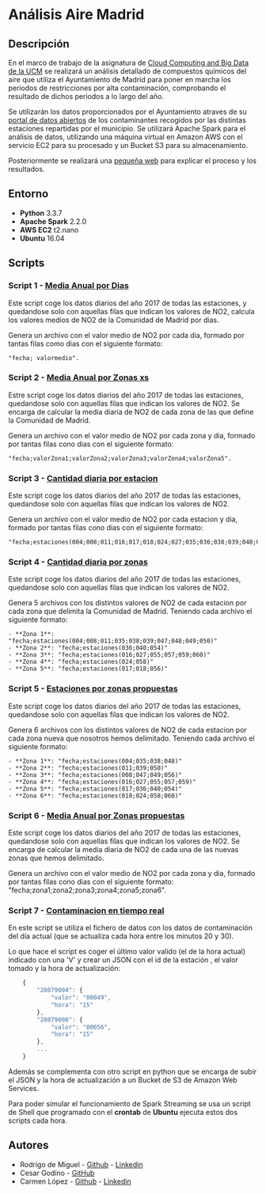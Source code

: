 # Análisis Aire Madrid

## Descripción

En el marco de trabajo de la asignatura de [Cloud Computing and Big Data de la UCM](http://www.fdi.ucm.es/Pub/ImpresoFichaDocente.aspx?Id=1312) se realizará un análisis detallado de compuestos químicos del aire que utiliza el Ayuntamiento de Madrid para poner en marcha los periodos de restricciones por alta contaminación, comprobando el resultado de dichos periodos a lo largo del año.

Se utilizarán los datos proporcionados por el Ayuntamiento atraves de su [portal de datos abiertos](http://datos.madrid.es/portal/site/egob/) de los contaminantes recogidos por las distintas estaciones repartidas por el municipio. Se utilizará Apache Spark para el análisis de datos, utilizando una máquina virtual en Amazon AWS con el servicio EC2 para su procesado y un Bucket S3 para su almacenamiento.

Posteriormente se realizará una [pequeña web](https://hunzagit.github.io/AnalisisAireMadrid/) para explicar el proceso y los resultados.

## Entorno

 - **Python** 3.3.7
 - **Apache Spark** 2.2.0
 - **AWS EC2** t2.nano
 - **Ubuntu** 16.04 


## Scripts

### Script 1 - [Media Anual por Dias](https://github.com/hunzaGit/AnalisisAireMadrid/tree/master/Scripts/1%20-%20Media%20anual%20por%20dias)

Este script coge los datos diarios del año 2017 de todas las estaciones, y quedandose solo con aquellas filas que indican los valores de NO2, calcula los valores medios de NO2 de la Comunidad de Madrid por dias.

Genera un archivo con el valor medio de NO2 por cada dia, formado por tantas filas como dias con el siguiente formato:
   
    "fecha; valormedio".

### Script 2 - [Media Anual por Zonas xs](https://github.com/hunzaGit/AnalisisAireMadrid/tree/master/Scripts/2%20-%20Media%20anual%20por%20zonas)

Estre script coge los datos diarios del año 2017 de todas las estaciones, quedandose solo con aquellas filas que indican los valores de NO2. Se encarga de calcular la media diaria de NO2 de cada zona de las que define la Comunidad de Madrid.

Genera un archivo con el valor medio de NO2 por cada zona y dia, formado por tantas filas cono dias con el siguiente formato: 

    "fecha;valorZona1;valorZona2;valorZona3;valorZona4;valorZona5".

### Script 3 - [Cantidad diaria por estacion](https://github.com/hunzaGit/AnalisisAireMadrid/tree/master/Scripts/3%20-%20Cantidad%20diaria%20por%20estacion)

Este script coge los datos diarios del año 2017 de todas las estaciones, quedandose solo con aquellas filas que indican los valores de NO2. 

Genera un archivo con el valor medio de NO2 por cada estacion y dia, formado por tantas filas cono dias con el siguiente formato: 

    "fecha;estaciones(004;008;011;016;017;018;024;027;035;036;038;039;040;047;048;049;050;054;055;056;057;058;059;060)"

### Script 4 - [Cantidad diaria por zonas](https://github.com/hunzaGit/AnalisisAireMadrid/tree/master/Scripts/4%20-%20Cantidad%20diaria%20por%20zonas)

Este script coge los datos diarios del año 2017 de todas las estaciones, quedandose solo con aquellas filas que indican los valores de NO2. 

Genera 5 archivos con los distintos valores de NO2 de cada estacion por cada zona que delimita la Comunidad de Madrid. Teniendo cada archivo el siguiente formato:

    - **Zona 1**: "fecha;estaciones(004;008;011;035;038;039;047;048;049;050)"
    - **Zona 2**: "fecha;estaciones(036;040;054)"
    - **Zona 3**: "fecha;estaciones(016;027;055;057;059;060)"
    - **Zona 4**: "fecha;estaciones(024;058)"
    - **Zona 5**: "fecha;estaciones(017;018;056)"

### Script 5 - [Estaciones por zonas propuestas](https://github.com/hunzaGit/AnalisisAireMadrid/tree/master/Scripts/5%20-%20Estaciones%20por%20zonas%20propuestas)

Este script coge los datos diarios del año 2017 de todas las estaciones, quedandose solo con aquellas filas que indican los valores de NO2. 

Genera 6 archivos con los distintos valores de NO2 de cada estacion por cada zona nueva que nosotros hemos delimitado. Teniendo cada archivo el siguiente formato:
    
    - **Zona 1**: "fecha;estaciones(004;035;038;048)"
    - **Zona 2**: "fecha;estaciones(011;039;050)"
    - **Zona 3**: "fecha;estaciones(008;047;049;056)"
    - **Zona 4**: "fecha;estaciones(016;027;055;057;059)"
    - **Zona 5**: "fecha;estaciones(017;036;040;054)"
    - **Zona 6**: "fecha;estaciones(018;024;058;060)"

### Script 6 - [Media Anual por Zonas propuestas](https://github.com/hunzaGit/AnalisisAireMadrid/tree/master/Scripts/6%20-%20Media%20anual%20por%20zonas%20propuestas)

Este script coge los datos diarios del año 2017 de todas las estaciones, quedandose solo con aquellas filas que indican los valores de NO2. Se encarga de calcular la media diaria de NO2 de cada una de las nuevas zonas que hemos delimitado.

Genera un archivo con el valor medio de NO2 por cada zona y dia, formado por tantas filas cono dias con el siguiente formato: "fecha;zona1;zona2;zona3;zona4;zona5;zona6".



### Script 7 - [Contaminacion en tiempo real](https://github.com/hunzaGit/AnalisisAireMadrid/tree/master/Scripts/7%20-%20Contaminacion%20en%20tiempo%20real)

En este script se utiliza el fichero de datos con los datos de contaminación del día actual (que se actualiza cada hora entre los minutos 20 y 30).

Lo que hace el script es coger el último valor valido (el de la hora actual) indicado con una 'V' y crear un JSON con el id de la estación , el valor tomado y la hora de actualización:

```javascript
    {
        "28079004": {
            "valor": "00049", 
            "hora": "15"
        },
        "28079008": {
            "valor": "00056", 
            "hora": "15"
        },
        ...
    }
```

Además se complementa con otro script en python que se encarga de subir el JSON y la hora de actualización a un Bucket de S3 de Amazon Web Services.

Para poder simular el funcionamiento de Spark Streaming se usa un script de Shell que programado con el **crontab** de **Ubuntu** ejecuta estos dos scripts cada hora.


## Autores
   - Rodrigo de Miguel - [Github](https://github.com/hunzaGit) - [Linkedin](https://www.linkedin.com/in/rodrigo-de-miguel-gonzalez/)
   - Cesar Godino - [GitHub](https://github.com/cloudgrey)
   - Carmen López - [Github](https://github.com/calope03) - [Linkedin](https://www.linkedin.com/in/carmen-l%C3%B3pez-gonzalo/)
